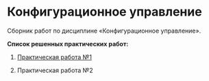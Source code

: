 Конфигурационное управление 
========================= 

Сборник работ по дисциплине «Конфигурационное управление». 

**Список решенных практических работ:**

1. [Практическая работа №1](1%20pract1/1%20pract1.md)

2. Практическая работа №2
